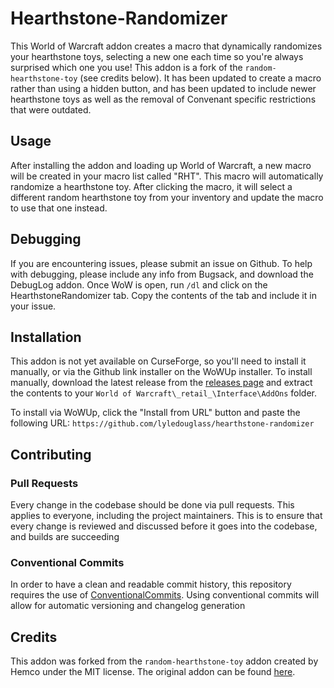 # Hearthstone-Randomizer

This World of Warcraft addon creates a macro that dynamically randomizes your hearthstone toys, selecting a new one each time so you're always surprised which one you use! This addon is a fork of the `random-hearthstone-toy` (see credits below). It has been updated to create a macro rather than using a hidden button, and has been updated to include newer hearthstone toys as well as the removal of Convenant specific restrictions that were outdated.

## Usage

After installing the addon and loading up World of Warcraft, a new macro will be created in your macro list called "RHT". This macro will automatically randomize a hearthstone toy. After clicking the macro, it will select a different random hearthstone toy from your inventory and update the macro to use that one instead.

## Debugging

If you are encountering issues, please submit an issue on Github. To help with debugging, please include any info from Bugsack, and download the DebugLog addon. Once WoW is open, run `/dl` and click on the HearthstoneRandomizer tab. Copy the contents of the tab and include it in your issue.

## Installation

This addon is not yet available on CurseForge, so you'll need to install it manually, or via the Github link installer on the WoWUp installer. To install manually, download the latest release from the [releases page](https://github.com/lyledouglass/hearthstone-randomizer/releases) and extract the contents to your `World of Warcraft\_retail_\Interface\AddOns` folder.

To install via WoWUp, click the "Install from URL" button and paste the following URL: `https://github.com/lyledouglass/hearthstone-randomizer`

## Contributing

### Pull Requests

Every change in the codebase should be done via pull requests. This
applies to everyone, including the project maintainers. This is to
ensure that every change is reviewed and discussed before it goes into
the codebase, and builds are succeeding

### Conventional Commits

In order to have a clean and readable commit history, this repository
requires the use of [ConventionalCommits](https://www.conventionalcommits.org/en/v1.0.0/).
Using conventional commits will allow for automatic versioning and
changelog generation

## Credits

This addon was forked from the `random-hearthstone-toy` addon created by Hemco under the MIT license. The original addon can be found [here](https://www.curseforge.com/wow/addons/random-hearthstone-toy```).
